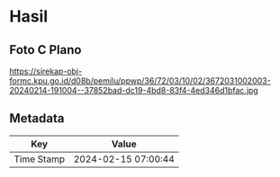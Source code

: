 # Hasil

## Foto C Plano

https://sirekap-obj-formc.kpu.go.id/d08b/pemilu/ppwp/36/72/03/10/02/3672031002003-20240214-191004--37852bad-dc19-4bd8-83f4-4ed346d1bfac.jpg


## Metadata

| Key        | Value               |
| ---------- | ------------------- |
| Time Stamp | 2024-02-15 07:00:44 |



